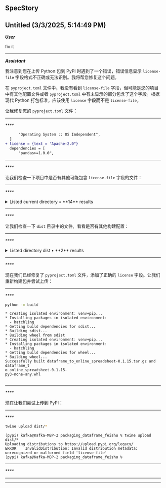 ## SpecStory

## Untitled (3/3/2025, 5:14:49 PM)

_**User**_

fix it

---

_**Assistant**_

我注意到您在上传 Python 包到 PyPI 时遇到了一个错误，错误信息显示 `license-file` 字段格式不正确或无法识别。我将帮您修复这个问题。

在 `pyproject.toml` 文件中，我没有看到 `license-file` 字段，但可能是您的项目中有其他配置文件或者 `pyproject.toml` 中有未显示的部分包含了这个字段。根据现代 Python 打包标准，应该使用 `license` 字段而不是 `license-file`。

让我修复您的 `pyproject.toml` 文件：

---

_****_

```diff
      "Operating System :: OS Independent",
  ]
+ license = {text = "Apache-2.0"}
  dependencies = [
      "pandas>=1.0.0",
```

---

_****_



让我们检查一下项目中是否有其他可能包含 `license-file` 字段的文件：

---

_****_

<details>
            <summary>Listed current directory • **14** results</summary>
        
| Name |
|-------|
| 📄 `pyproject.toml` |
| 📁 `dist` |
| 📁 `.git` |
| 📁 `.specstory` |
| 📄 `.DS_Store` |
| 📁 `tests` |
| 📄 `.gitignore` |
| 📄 `README.md` |
| 📄 `wecom.env` |
| 📄 `feishu.env` |
| 📄 `LICENSE` |
| 📁 `src` |
| 📁 `.vscode` |
| 📁 `.pytest_cache` |

</details>

---

_****_



让我们检查一下 `dist` 目录中的文件，看看是否有其他构建配置：

---

_****_

<details>
            <summary>Listed directory dist • **2** results</summary>
        
| Name |
|-------|
| 📄 `dataframe_to_online_spreadsheet-0.1.15-py3-none-any.whl` |
| 📄 `dataframe_to_online_spreadsheet-0.1.15.tar.gz` |

</details>

---

_****_





现在我们已经修复了 `pyproject.toml` 文件，添加了正确的 `license` 字段。让我们重新构建包并尝试上传：

---

_****_

```bash
python -m build
```

```
* Creating isolated environment: venv+pip...
* Installing packages in isolated environment:
  - hatchling
* Getting build dependencies for sdist...
* Building sdist...
* Building wheel from sdist
* Creating isolated environment: venv+pip...
* Installing packages in isolated environment:
  - hatchling
* Getting build dependencies for wheel...
* Building wheel...
Successfully built dataframe_to_online_spreadsheet-0.1.15.tar.gz and dataframe_t
o_online_spreadsheet-0.1.15-
py3-none-any.whl
                            
```

---

_****_





现在让我们尝试上传到 PyPI：

---

_****_

```bash
twine upload dist/*
```

```
(pypi) kafka@Kafka-MBP-2 packaging_dataframe_feishu % twine upload dist/*
Uploading distributions to https://upload.pypi.org/legacy/
ERROR    InvalidDistribution: Invalid distribution metadata: unrecognized or malformed field 'license-file' 
(pypi) kafka@Kafka-MBP-2 packaging_dataframe_feishu %
```

---

_****_



---



---

